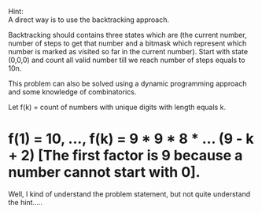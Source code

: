 Hint:     
A direct way is to use the backtracking approach.

Backtracking should contains three states which are (the current number, number of steps to get that number and a bitmask which represent which number is marked as visited so far in the current number). Start with state (0,0,0) and count all valid number till we reach number of steps equals to 10n.

This problem can also be solved using a dynamic programming approach and some knowledge of combinatorics.

Let f(k) = count of numbers with unique digits with length equals k.

f(1) = 10, ..., f(k) = 9 * 9 * 8 * ... (9 - k + 2) [The first factor is 9 because a number cannot start with 0].         
========================================
Well, I kind of understand the problem statement, but not quite understand the hint.....
 


